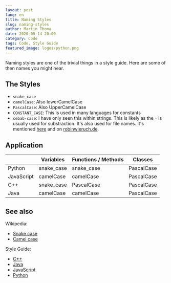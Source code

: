 ```yaml
---
layout: post
lang: en
title: Naming Styles
slug: naming-styles
author: Martin Thoma
date: 2020-05-14 20:00
category: Code
tags: Code, Style Guide
featured_image: logos/python.png
---
```

Naming styles are one of the trivial things in a style guide. Here are some of
then names you might hear.

## The Styles

* `snake_case`
* `camelCase`: Also lowerCamelCase
* `PascalCase`: Also UpperCamelCase
* `CONSTANT_CASE`: This is used in many languages for constants
* `cebab-case`: I have only seen this within strings. This is likely as the `-`
  is usually used for substraction. It's also used for file names. It's mentioned [here](https://medium.com/better-programming/string-case-styles-camel-pascal-snake-and-kebab-case-981407998841) and on [robinwieruch.de](https://www.robinwieruch.de/javascript-naming-conventions).


## Application

<table class="table">
    <thead>
        <tr>
            <th></th>
            <th>Variables</th>
            <th>Functions / Methods</th>
            <th>Classes</th>
        </tr>
    </thead>
    <tbody>
        <tr>
            <td>Python</td>
            <td>snake_case</td>
            <td>snake_case</td>
            <td>PascalCase</td>
        </tr>
        <tr>
            <td>JavaScript</td>
            <td>camelCase</td>
            <td>camelCase</td>
            <td>PascalCase</td>
        </tr>
        <tr>
            <td>C++</td>
            <td>snake_case</td>
            <td>PascalCase</td>
            <td>PascalCase</td>
        </tr>
        <tr>
            <td>Java</td>
            <td>camelCase</td>
            <td>camelCase</td>
            <td>PascalCase</td>
        </tr>
    </tbody>
</table>

## See also

Wikipedia:

* [Snake case](https://en.wikipedia.org/wiki/Snake_case)
* [Camel case](https://en.wikipedia.org/wiki/Camel_case)

Style Guide:

* [C++](https://google.github.io/styleguide/cppguide.html)
* [Java](https://google.github.io/styleguide/javaguide.html)
* [JavaScript](https://google.github.io/styleguide/jsguide.html)
* [Python](https://www.python.org/dev/peps/pep-0008/)
